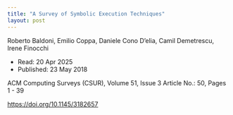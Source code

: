 ```yaml
---
title: "A Survey of Symbolic Execution Techniques"
layout: post
---
```


Roberto Baldoni, Emilio Coppa, Daniele Cono D’elia, Camil Demetrescu, Irene Finocchi

* Read: 20 Apr 2025
* Published: 23 May 2018

ACM Computing Surveys (CSUR), Volume 51, Issue 3
Article No.: 50, Pages 1 - 39

https://doi.org/10.1145/3182657


